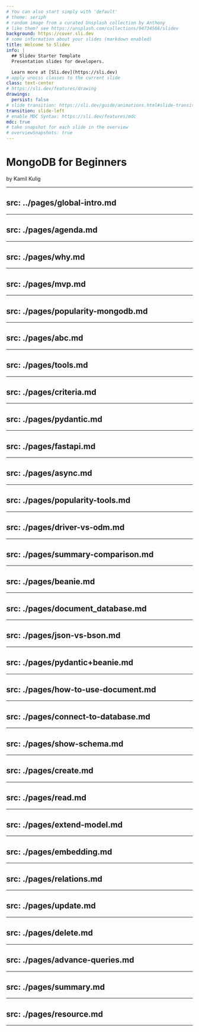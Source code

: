 ```yaml
---
# You can also start simply with 'default'
# theme: seriph
# random image from a curated Unsplash collection by Anthony
# like them? see https://unsplash.com/collections/94734566/slidev
background: https://cover.sli.dev
# some information about your slides (markdown enabled)
title: Welcome to Slidev
info: |
  ## Slidev Starter Template
  Presentation slides for developers.

  Learn more at [Sli.dev](https://sli.dev)
# apply unocss classes to the current slide
class: text-center
# https://sli.dev/features/drawing
drawings:
  persist: false
# slide transition: https://sli.dev/guide/animations.html#slide-transitions
transition: slide-left
# enable MDC Syntax: https://sli.dev/features/mdc
mdc: true
# take snapshot for each slide in the overview
# overviewSnapshots: true
---
```


# MongoDB for Beginners
by Kamil Kulig

---
src: ../pages/global-intro.md
---
---
src: ./pages/agenda.md
---
---
src: ./pages/why.md
---
---
src: ./pages/mvp.md
---
---
src: ./pages/popularity-mongodb.md
---
---
src: ./pages/abc.md
---
---
src: ./pages/tools.md
---
---
src: ./pages/criteria.md
---
---
src: ./pages/pydantic.md
---
---
src: ./pages/fastapi.md
---
---
src: ./pages/async.md
---
---
src: ./pages/popularity-tools.md
---
---
src: ./pages/driver-vs-odm.md
---
---
src: ./pages/summary-comparison.md
---
---
src: ./pages/beanie.md
---
---
src: ./pages/document_database.md
---
---
src: ./pages/json-vs-bson.md
---
---
src: ./pages/pydantic+beanie.md
---
---
src: ./pages/how-to-use-document.md
---
---
src: ./pages/connect-to-database.md
---
---
src: ./pages/show-schema.md
---
---
src: ./pages/create.md
---
---
src: ./pages/read.md
---
---
src: ./pages/extend-model.md
---
---
src: ./pages/embedding.md
---
---
src: ./pages/relations.md
---
---
src: ./pages/update.md
---
---
src: ./pages/delete.md
---
---
src: ./pages/advance-queries.md
---
---
src: ./pages/summary.md
---
---
src: ./pages/resource.md
---
---
